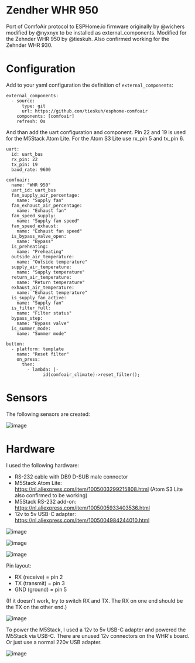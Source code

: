# Zendher WHR 950
Port of ComfoAir protocol to ESPHome.io firmware originally by @wichers modified by @nyxnyx
to be installed as external_components. Modified for the Zehnder WHR 950 by @tieskuh.
Also confirmed working for the Zehnder WHR 930.

# Configuration
Add to your yaml configuration the definition of `external_components`:
```
external_components:
  - source:
      type: git
      url: https://github.com/tieskuh/esphome-comfoair
    components: [comfoair]
    refresh: 0s
```

And than add the uart configuration and component. Pin 22 and 19 is used for the M5Stack Atom Lite. 
For the Atom S3 Lite use rx_pin 5 and tx_pin 6.

```
uart:
  id: uart_bus
  rx_pin: 22
  tx_pin: 19
  baud_rate: 9600

comfoair:
  name: "WHR 950"
  uart_id: uart_bus
  fan_supply_air_percentage:
    name: "Supply fan"
  fan_exhaust_air_percentage:
    name: "Exhaust fan"
  fan_speed_supply:
    name: "Supply fan speed"
  fan_speed_exhaust:
    name: "Exhaust fan speed"
  is_bypass_valve_open:
    name: "Bypass"
  is_preheating:
    name: "Preheating"
  outside_air_temperature:
    name: "Outside temperature"
  supply_air_temperature:
    name: "Supply temperature"
  return_air_temperature:
    name: "Return temperature"
  exhaust_air_temperature:
    name: "Exhaust temperature"
  is_supply_fan_active:
    name: "Supply fan"
  is_filter_full:
    name: "Filter status"
  bypass_step:
    name: "Bypass valve"
  is_summer_mode:
    name: "Summer mode"

button:
  - platform: template
    name: "Reset filter"
    on_press:
      then:
        - lambda: |-
              id(comfoair_climate)->reset_filter();
```


# Sensors
The following sensors are created:

![image](https://github.com/tieskuh/esphome-comfoair/assets/115901851/7d733ddb-2106-4b77-b6f5-8dccbe4459c1)


# Hardware
I used the following hardware:
- RS-232 cable with DB9 D-SUB male connector
- M5Stack Atom Lite: https://nl.aliexpress.com/item/1005003299215808.html
  (Atom S3 Lite also confirmed to be working)
- M5Stack RS-232 add-on: https://nl.aliexpress.com/item/1005005933403536.html
- 12v to 5v USB-C adapter: https://nl.aliexpress.com/item/1005004984244010.html

![image](https://github.com/tieskuh/esphome-comfoair/assets/115901851/30fac702-c32d-469d-85dd-78bd432e304a)

![image](https://github.com/tieskuh/esphome-comfoair/assets/115901851/fb6004f1-fa2d-49d7-8792-edb49e918043)

![image](https://github.com/tieskuh/esphome-comfoair/assets/115901851/41531d2f-ca43-4b86-b24f-a7311b0b5898)

Pin layout:
- RX (receive) = pin 2
- TX (transmit) = pin 3
- GND (ground) = pin 5

(If it doesn't work, try to switch RX and TX. The RX on one end should be the TX on the other end.)

![image](https://github.com/tieskuh/esphome-comfoair/assets/115901851/6c8e96ea-fa3e-4b4c-8c62-9d6a73201175)

To power the M5Stack, I used a 12v to 5v USB-C adapter and powered the M5Stack via USB-C. There are unused 12v connectors on the WHR's board. Or just use a normal 220v USB adapter.

![image](https://github.com/user-attachments/assets/6a9b99cd-60ad-49be-b203-c1fd42381794)
